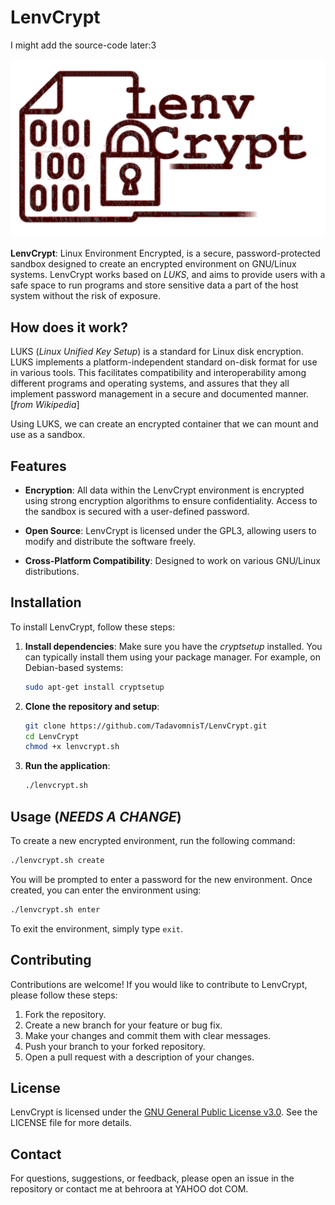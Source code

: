 
# LenvCrypt

I might add the source-code later:3

![LenvCrypt Logo](./Docs/Images/LenvCrypt_logo.png)

**LenvCrypt**: Linux Environment Encrypted, is a secure, password-protected sandbox designed to create an encrypted environment on GNU/Linux systems. LenvCrypt works based on _LUKS_, and aims to provide users with a safe space to run programs and store sensitive data a part of the host system without the risk of exposure.

## How does it work?

LUKS (_Linux Unified Key Setup_) is a standard for Linux disk encryption. LUKS implements a platform-independent standard on-disk format for use in various tools. This facilitates compatibility and interoperability among different programs and operating systems, and assures that they all implement password management in a secure and documented manner.[_from Wikipedia_]

Using LUKS, we can create an encrypted container that we can mount and use as a sandbox.



## Features

- **Encryption**: All data within the LenvCrypt environment is encrypted using strong encryption algorithms to ensure confidentiality. Access to the sandbox is secured with a user-defined password.

- **Open Source**: LenvCrypt is licensed under the GPL3, allowing users to modify and distribute the software freely.

- **Cross-Platform Compatibility**: Designed to work on various GNU/Linux distributions.

## Installation

To install LenvCrypt, follow these steps:

1. **Install dependencies**:
   Make sure you have the _cryptsetup_ installed. You can typically install them using your package manager. For example, on Debian-based systems:
   ```bash
   sudo apt-get install cryptsetup
   ```

2. **Clone the repository and setup**:
   ```bash
   git clone https://github.com/TadavomnisT/LenvCrypt.git
   cd LenvCrypt
   chmod +x lenvcrypt.sh
   ```

3. **Run the application**:
   ```bash
   ./lenvcrypt.sh
   ```

## Usage (_NEEDS A CHANGE_)

To create a new encrypted environment, run the following command:

```bash
./lenvcrypt.sh create
```

You will be prompted to enter a password for the new environment. Once created, you can enter the environment using:

```bash
./lenvcrypt.sh enter
```

To exit the environment, simply type `exit`.

## Contributing

Contributions are welcome! If you would like to contribute to LenvCrypt, please follow these steps:

1. Fork the repository.
2. Create a new branch for your feature or bug fix.
3. Make your changes and commit them with clear messages.
4. Push your branch to your forked repository.
5. Open a pull request with a description of your changes.

## License

LenvCrypt is licensed under the [GNU General Public License v3.0](https://www.gnu.org/licenses/gpl-3.0.html). See the LICENSE file for more details.

## Contact

For questions, suggestions, or feedback, please open an issue in the repository or contact me at behroora at YAHOO dot COM.

